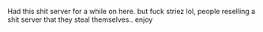 Had this shit server for a while on here. but fuck striez lol, people reselling a shit server that they steal themselves.. enjoy
